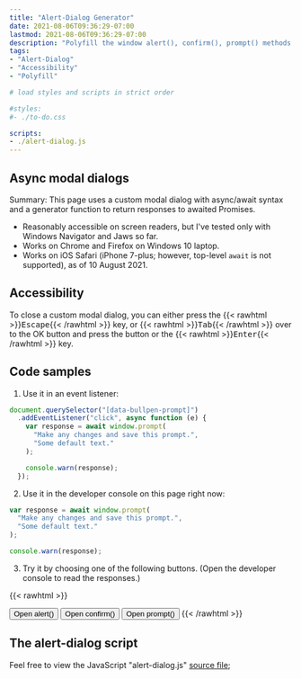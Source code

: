 ```yaml
---
title: "Alert-Dialog Generator"
date: 2021-08-06T09:36:29-07:00
lastmod: 2021-08-06T09:36:29-07:00
description: "Polyfill the window alert(), confirm(), prompt() methods in case Google really decides to remove them all and break the web."
tags:
- "Alert-Dialog"
- "Accessibility"
- "Polyfill"

# load styles and scripts in strict order

#styles:
#- ./to-do.css

scripts:
- ./alert-dialog.js
---
```


## Async modal dialogs

Summary: This page uses a custom modal dialog with async/await syntax and a generator function to return responses to awaited Promises. 

+ Reasonably accessible on screen readers, but I've tested only with Windows Navigator and Jaws so far.
+ Works on Chrome and Firefox on Windows 10 laptop.
+ Works on iOS Safari (iPhone 7-plus; however, top-level `await` is not supported), as of 10 August 2021.

## Accessibility

To close a custom modal dialog, you can either press the {{< rawhtml >}}<kbd>Escape</kbd>{{< /rawhtml >}} key, or {{< rawhtml >}}<kbd>Tab</kbd>{{< /rawhtml >}} over to the OK button and press the button or the {{< rawhtml >}}<kbd>Enter</kbd>{{< /rawhtml >}} key.

## Code samples

1. Use it in an event listener:

```js
document.querySelector("[data-bullpen-prompt]")
  .addEventListener("click", async function (e) {
    var response = await window.prompt(
      "Make any changes and save this prompt.",
      "Some default text."
    );

    console.warn(response);
  });
```

2. Use it in the developer console on this page right now:

```js
var response = await window.prompt(
  "Make any changes and save this prompt.",
  "Some default text."
);

console.warn(response);
```

3. Try it by choosing one of the following buttons. (Open the developer console to read the responses.)

{{< rawhtml >}}
<p>
<button type="button" data-alert-opener>Open alert()</button>
<button type="button" data-confirm-opener>Open confirm()</button>
<button type="button" data-prompt-opener>Open prompt()</button>
{{< /rawhtml >}}

## The alert-dialog script

Feel free to view the JavaScript "alert-dialog.js" [source file](./alert-dialog.js);
